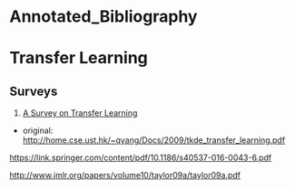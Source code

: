 # Annotated_Bibliography

# Transfer Learning

## Surveys

1. [A Survey on Transfer Learning](https://github.com/Kogorushi/Annotated_Bibliography/edit/master/sources/tkde_transfer_learning.pdf)
  - original: http://home.cse.ust.hk/~qyang/Docs/2009/tkde_transfer_learning.pdf

https://link.springer.com/content/pdf/10.1186/s40537-016-0043-6.pdf

http://www.jmlr.org/papers/volume10/taylor09a/taylor09a.pdf
